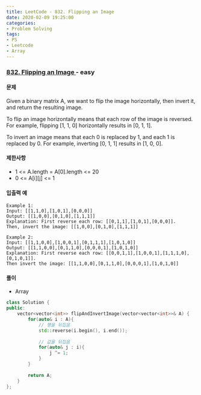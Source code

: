 ```yaml
---
title: LeetCode - 832. Flipping an Image
date: 2020-02-09 19:25:00
categories:
- Problem Solving
tags:
- PS
- Leetcode
- Array
---
```


### [ 832. Flipping an Image ](https://leetcode.com/problems/flipping-an-image/) - easy

#### 문제

Given a binary matrix A, we want to flip the image horizontally, then invert it, and return the resulting image.

To flip an image horizontally means that each row of the image is reversed.  For example, flipping [1, 1, 0] horizontally results in [0, 1, 1].

To invert an image means that each 0 is replaced by 1, and each 1 is replaced by 0. For example, inverting [0, 1, 1] results in [1, 0, 0].

#### 제한사항

  - 1 <= A.length = A[0].length <= 20
  - 0 <= A[i][j] <= 1

#### 입출력 예

```
Example 1:
Input: [[1,1,0],[1,0,1],[0,0,0]]
Output: [[1,0,0],[0,1,0],[1,1,1]]
Explanation: First reverse each row: [[0,1,1],[1,0,1],[0,0,0]].
Then, invert the image: [[1,0,0],[0,1,0],[1,1,1]]

Example 2:
Input: [[1,1,0,0],[1,0,0,1],[0,1,1,1],[1,0,1,0]]
Output: [[1,1,0,0],[0,1,1,0],[0,0,0,1],[1,0,1,0]]
Explanation: First reverse each row: [[0,0,1,1],[1,0,0,1],[1,1,1,0],[0,1,0,1]].
Then invert the image: [[1,1,0,0],[0,1,1,0],[0,0,0,1],[1,0,1,0]]

```

#### 풀이
  - Array

```cpp
class Solution {
public:
    vector<vector<int>> flipAndInvertImage(vector<vector<int>>& A) {
        for(auto& i : A){
            // 행을 뒤집음
            std::reverse(i.begin(), i.end());
            
            // 값을 뒤집음
            for(auto& j : i){
                j ^= 1;
            }
        }
            
        return A;
    }
};
```
